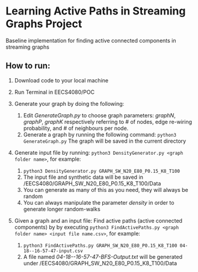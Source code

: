 # Learning Active Paths in Streaming Graphs Project
Baseline implementation for finding active connected components in streaming graphs

## How to run:
1. Download code to your local machine

1. Run Terminal in EECS4080/POC

1. Generate your graph by doing the following:
    1. Edit *GenerateGraph.py* to choose graph parameters: *graphN*, *graphP*, *graphK* respectively referring to # of nodes, edge re-wiring probability, and # of neighbours per node.
    1. Generate a graph by running the following command: `python3 GenerateGraph.py` The graph will be saved in the current directory
    
1. Generate input file by running: `python3 DensityGenerator.py <graph folder name>`, for example:
    1. `python3 DensityGenerator.py GRAPH_SW_N20_E80_P0.15_K8_T100`
    1. The input file and synthetic data will be saved in /EECS4080/GRAPH_SW_N20_E80_P0.15_K8_T100/Data
    1. You can generate as many of this as you need, they will always be random
    1. You can always manipulate the parameter *density* in order to generate longer random-walks
    
1. Given a graph and an input file:  Find active paths (active connected components) by by executing `python3 FindActivePaths.py <graph folder name> <input file name.csv>`, for example:
    1. `python3 FindActivePaths.py GRAPH_SW_N20_E80_P0.15_K8_T100 04-18--16-57-47-input.csv`
    1. A file named *04-18--16-57-47-BFS-Output.txt* will be generated under /EECS4080/GRAPH_SW_N20_E80_P0.15_K8_T100/Data


  
